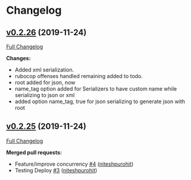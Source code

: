 # Changelog

## [v0.2.26](https://github.com/niteshpurohit/mutils/tree/v0.2.26) (2019-11-24)

[Full Changelog](https://github.com/niteshpurohit/mutils/compare/v0.2.25...v0.2.26)

**Changes:**
- Added xml serialization.
- rubocop offenses handled remaining added to todo.
- root added for json, now
- name_tag option added for Serializers to have custom name while serializing to json or xml
- added option name_tag, true for json serializing to generate json with root

## [v0.2.25](https://github.com/niteshpurohit/mutils/tree/v0.2.25) (2019-11-24)

[Full Changelog](https://github.com/niteshpurohit/mutils/compare/885f96959dd3701ac20ed0981b920be753c00db0...v0.2.25)

**Merged pull requests:**

- Feature/improve concurrency [\#4](https://github.com/niteshpurohit/mutils/pull/4) ([niteshpurohit](https://github.com/niteshpurohit))
- Testing Deploy [\#3](https://github.com/niteshpurohit/mutils/pull/3) ([niteshpurohit](https://github.com/niteshpurohit))